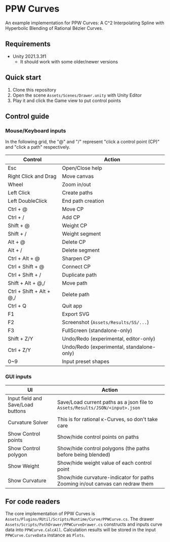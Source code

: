 PPW Curves
====
An example implementation for PPW Curves: A C^2 Interpolating Spline with Hyperbolic Blending of Rational Bézier Curves.

## Requirements
- Unity 2021.3.3f1
  - It should work with some older/newer versions

## Quick start 
1. Clone this repository
2. Open the scene `Assets/Scenes/Drawer.unity` with Unity Editor
3. Play it and click the Game view to put control points

## Control guide

### Mouse/Keyboard inputs

In the following grid, the "@" and "/" represent "click a control point (CP)" and "click a path" respectively.  

| Control                  | Action                                    |
|--------------------------|-------------------------------------------|
| Esc                      | Open/Close help                           |
| Right Click and Drag     | Move canvas                               |
| Wheel                    | Zoom in/out                               |
| Left Click               | Create paths                              |
| Left DoubleClick         | End path creation                         |
| Ctrl + @                 | Move CP                                   |
| Ctrl + /                 | Add CP                                    |
| Shift + @                | Weight CP                                 |
| Shift + /                | Weight segment                            |
| Alt + @                  | Delete CP                                 |
| Alt + /                  | Delete segment                            |
| Ctrl + Alt + @           | Sharpen CP                                |
| Ctrl + Shift + @         | Connect CP                                |
| Ctrl + Shift + /         | Duplicate path                            |
| Shift + Alt + @,/        | Move path                                 |
| Ctrl + Shift + Alt + @,/ | Delete path                               |
| Ctrl + Q                 | Quit app                                  |
| F1                       | Export SVG                                |
| F2                       | Screenshot (`Assets/Results/SS/...`)      |
| F3                       | FullScreen (standalone-only)              |
| Shift + Z/Y              | Undo/Redo (experimental, editor-only)     |
| Ctrl + Z/Y               | Undo/Redo (experimental, standalone-only) |
| 0~9                      | Input preset shapes                       |

### GUI inputs

| UI                                | Action                                                                            |
|-----------------------------------|-----------------------------------------------------------------------------------|
| Input field and Save/Load buttons | Save/Load current paths as a json file to<br/> `Assets/Results/JSON/<input>.json` |
| Curvature Solver                  | This is for rational κ-Curves, so don't take care                                 |
| Show Control points               | Show/hide control points on paths                                                 |
| Show Control polygon              | Show/hide control polygons (the paths before being blended)                       |
| Show Weight                       | Show/hide weight value of each control point                                      |
| Show Curvature                    | Show/hide curvature-indicator for paths<br/>Zooming in/out canvas can redraw them |

## For code readers
The core implementation of PPW Curves is `Assets/Plugins/RUtil/Scripts/Runtime/Curve/PPWCurve.cs`. 
The drawer `Assets/Scripts/PathDrawer/PPWCurveDrawer.cs` constructs and inputs curve data into `PPWCurve.CalcAll`.
Calculation results will be stored in the input `PPWCurve.CurveData` instance as `Plots`.
